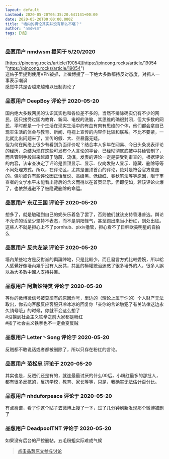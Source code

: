 ```yaml
---
layout: default
Lastmod: 2020-05-20T05:35:20.641141+00:00
date: 2020-05-20T00:00:00.000Z
title: "墙内的舆论其实并没有那么不堪？"
author: "nmdwsm"
tags: [墙]
---
```



### 品葱用户 **nmdwsm** 提问于 5/20/2020
    
[https://pincong.rocks/article/19054](https://pincong.rocks/article/19054 "https://pincong.rocks/article/19054")  
这帖子里提到使用VPN被抓，上微博搜了一下绝大多数都持反对态度，对抓人一事表示嘲讽  
感觉中共是否越来越难以压制舆论了
    
                

### 品葱用户 **DeepBoy** 评论于 2020-05-20
        
国内绝大多数网民的认识其实也和各位差不多的，当然不排除确实仍有不少的网民，因只接受过国内教育、新闻、电视的洗脑，其思维的确很封闭，但大多数的网民，平时都是一个个生活在现实生活中的有血有肉有思维的个体，他们都会拿自已现实生活的体会与教育、新闻、电视上宣传的内容作比较和联系。不比不要紧，一比就比出问题来了，宣传的假、大、空暴露无疑。  
但为何在网络上很少有看到负面评价呢？结合本人多年在网易、今日头条发表评论的经历，总结为现在这些可发布个人言论的平台，已经彻彻底底被中共给管制了，而且管制手段越来越趋于隐蔽、流氓。发表的评论一定是要受到审查的，根据评论的内容，该审查决定了评论是置顶显示、显示、仅向发贴人显示、隐藏、删除等等不同处理方式。所以，在评论区，尤其是置顶首页的评论，绝对是符合官方意图的。偶尔或许有些评论因正话反说、高级黑、低级红、春秋笔法等等原因，限于审查者的文学水平未能看出背后的含义而得以在首页显示。但即便如，若该评论火爆了，也依然逃避不了被隐藏删除的命运。
        
                

### 品葱用户 **东辽王国** 评论于 2020-05-20
        
想多了，就是触碰到自己的奶头乐着急了罢了，否则他们就该支持香港普选。舆论不允许的话至少坚持不表态，而不是阴阳怪气，甚至跑出来当小粉红，到处出征。  
这些人不就是担心上不了pornhub、pixiv撸管，担心看不了日韩欧美明星的自拍么
        
                

### 品葱用户 **反共左派** 评论于 2020-05-20
        
墻內某些地方是反對派的輿論陣地，只是比較少，而且發言方式比較委婉，所以給人感覺好像墻內幾乎沒有人反共，共匪的極權統治迷惑了很多墻外的人，很多人誤以為大多數中國人支持共匪。
        
                

### 品葱用户 **阿斯妙特灵** 评论于 2020-05-20
        
等你的微博微信号被莫须有的原因炸号，里边的（理论上属于你的）个人财产无法取出，你去向客服反应客服只冷冰冰的回复你「亲你的言论触犯了有关法律这边永久销号哦」的时候，你就不会这么想了  
#没挨到社会主义铁拳之前大家都是粉红  
#挨了社会主义铁拳也不一定会变反贼
        
                

### 品葱用户 **Letter丶Song** 评论于 2020-05-20
        
反贼都不敢说话或者都被删除了，所以只存在粉红的言论。
        
                

### 品葱用户 **范松忠** 评论于 2020-05-20
        
其实也是，反贼们还是有的，就连最最讨厌的什么00后，小粉红最多的那批人，都有很多反抗的，反抗学校，教育、家长等等，只是，我确实无法估计百分比。
        
                

### 品葱用户 **nhduforpeace** 评论于 2020-05-20
        
有点离谱，看了你这个贴子去微博上搜了一下，过了几分钟刷新发现那个微博被删了
        
                

### 品葱用户 **DeadpoolTNT** 评论于 2020-05-20
        
如果没有后台的严控删帖，五毛粉蛆实际难成气候
        
                





> [点击品葱原文参与讨论](https://pincong.rocks/question/25562)

